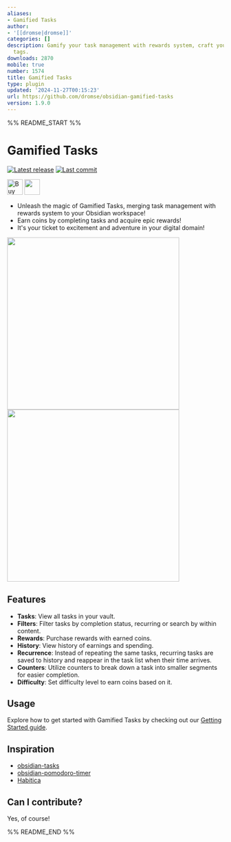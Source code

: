 ```yaml
---
aliases:
- Gamified Tasks
author:
- '[[dromse|dromse]]'
categories: []
description: Gamify your task management with rewards system, craft your tasks by
  tags.
downloads: 2870
mobile: true
number: 1574
title: Gamified Tasks
type: plugin
updated: '2024-11-27T00:15:23'
url: https://github.com/dromse/obsidian-gamified-tasks
version: 1.9.0
---
```


%% README_START %%

# Gamified Tasks

<a href="https://github.com/dromse/obsidian-grind-manager/releases/latest"><img alt="Latest release" src="https://img.shields.io/github/v/release/dromse/obsidian-grind-manager?style=for-the-badge&logo=starship&logoColor=D9E0EE&labelColor=302D41&&color=d9b3ff&include_prerelease&sort=semver" /></a>
<a href="https://github.com/dromse/obsidian-grind-manager/pulse"><img alt="Last commit" src="https://img.shields.io/github/last-commit/dromse/obsidian-grind-manager?style=for-the-badge&logo=github&logoColor=D9E0EE&labelColor=302D41&color=9fdf9f"/></a>

<a href='https://ko-fi.com/dromse' target='_blank'><img height='36' style='border:0px;height:36px;' src='https://storage.ko-fi.com/cdn/kofi1.png?v=6' border='0' alt='Buy Me a Coffee at ko-fi.com'/></a>
<a href="https://discord.gg/4AMAfSv3AU"><img height='36' src="https://github.com/user-attachments/assets/93e5bc87-69a7-4deb-96e9-263a3a9c5d76"></a>

- Unleash the magic of Gamified Tasks, merging task management with rewards system to your Obsidian workspace!  
- Earn coins by completing tasks and acquire epic rewards!  
- It's your ticket to excitement and adventure in your digital domain!

<img  src="https://github.com/dromse/obsidian-gamified-tasks/assets/57846319/26b6914a-8a34-4553-957c-d0de34201ffe" width="400">
<img  src="https://github.com/dromse/obsidian-gamified-tasks/assets/57846319/ca4f5a8d-6904-46b2-af8f-8ec9eb1060fb" width="400">

## Features

- **Tasks**: View all tasks in your vault.
- **Filters**: Filter tasks by completion status, recurring or search by within content.
- **Rewards**: Purchase rewards with earned coins.
- **History**: View history of earnings and spending.
- **Recurrence**: Instead of repeating the same tasks, recurring tasks are saved to history and reappear in the task list when their time arrives.
- **Counters**: Utilize counters to break down a task into smaller segments for easier completion.
- **Difficulty**: Set difficulty level to earn coins based on it.

## Usage

Explore how to get started with Gamified Tasks by checking out our [Getting Started guide](https://github.com/dromse/obsidian-gamified-tasks/wiki/Getting-Started).

## Inspiration

- [obsidian-tasks](https://github.com/obsidian-tasks-group/obsidian-tasks)
- [obsidian-pomodoro-timer](https://github.com/eatgrass/obsidian-pomodoro-timer)
- [Habitica](https://habitica.com/)

## Can I contribute?

Yes, of course!


%% README_END %%